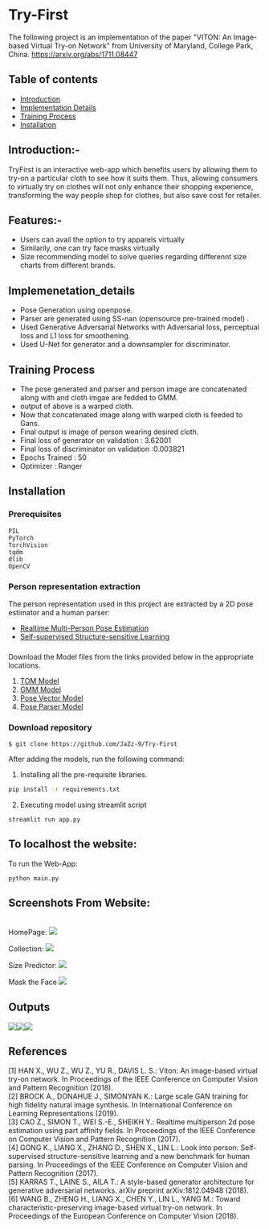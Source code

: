 # Try-First

The following project is an implementation of the paper "VITON: An Image-based Virtual Try-on Network" from University of Maryland, College Park, China. https://arxiv.org/abs/1711.08447

## Table of contents
* [Introduction](#Introduction)
* [Implementation Details](#Implementation_Details)
* [Training Process](#Training_Process)
* [Installation](#Installation)

## Introduction:-
TryFirst is an interactive web-app which benefits users by allowing them to try-on a particular cloth to see how it suits them.
Thus, allowing consumers to virtually try on clothes will not only enhance their shopping experience, transforming the way
people shop for clothes, but also save cost for retailer. 

## Features:-
* Users can avail the option to try apparels virtually
* Similarily, one can try face masks virtually
* Size recommending model to solve queries regarding differennt size charts from different brands.


## Implemenetation_details
* Pose Generation using openpose.
* Parser are generated using SS-nan (opensource pre-trained model) . 
* Used Generative Adversarial Networks with Adversarial loss, perceptual loss and L1 loss for smoothening.
* Used U-Net for generator and a downsampler for discriminator.

## Training Process
* The pose generated and parser and person image are concatenated along with and cloth imgae are fedded to GMM.
* output of above is a warped cloth.
* Now that concatenated image along with warped cloth is feeded to Gans.
* Final output is image of person wearing desired cloth.
* Final loss of generator on validation : 3.62001
* Final loss of discriminator on validation :0.003821
* Epochs Trained : 50
* Optimizer : Ranger

## Installation
### Prerequisites

```
PIL
PyTorch
TorchVision
tqdm
dlib
OpenCV
```

### Person representation extraction
The person representation used in this project are extracted by a 2D pose estimator and a human parser:
* [Realtime Multi-Person Pose Estimation](https://github.com/ZheC/Realtime_Multi-Person_Pose_Estimation)
* [Self-supervised Structure-sensitive Learning](https://github.com/Engineering-Course/LIP_SSL)


### 
Download the Model files from the links provided below in the appropriate locations.

1. <a href="https://drive.google.com/file/d/1u_Sih08XFxl0DTBzd7oXBqKiDsTNcp_x/view?usp=sharing">TOM Model</a>
2. <a href="https://drive.google.com/file/d/1u-t_gMOve8ZzT_lGGWg04vWkJAEb2qx-/view?usp=sharing">GMM Model</a>
3. <a href="https://drive.google.com/file/d/1JO_PU2ZD-Jgs9egWQQOnXX92OOodIsyx/view?usp=sharing">Pose Vector Model</a>
4. <a href="https://drive.google.com/file/d/1bOEbiJgxshbaNFrrw-Ek-dfcC_tKb27R/view?usp=sharing">Pose Parser Model</a>


### Download repository
```
$ git clone https://github.com/JaZz-9/Try-First
```

After adding the models, run the following command:

1. Installing all the pre-requisite libraries.
```bash
pip install -r requirements.txt
```
2. Executing model using streamlit script
```
streamlit run app.py
```
               
 
## To localhost the website:
To run the Web-App: 
``` 
python main.py

```

## Screenshots From Website:
<br>
HomePage:
<img src='https://github.com/JaZz-9/Try-First/blob/master/Outputs/website%20ss/homepg.png' /> <t>
  
Collection:
<img src='https://github.com/JaZz-9/Try-First/blob/master/Outputs/website%20ss/collection.png' /> <br>
          
Size Predictor:
<img src='https://github.com/JaZz-9/Try-First/blob/master/Outputs/website%20ss/size%20predictor%20form.png' /><br>

Mask the Face
<img src='https://github.com/JaZz-9/Try-First/blob/master/Outputs/website%20ss/mashtheface.png'/><br>

## Outputs
<img src='https://github.com/hackabit19/Fakes/blob/master/Results/000164_0.jpg' /></t><img src='https://github.com/hackabit19/Fakes/blob/master/Results/000164_0.png' /><img src='https://github.com/hackabit19/Fakes/blob/master/Results/000568_1.jpg' />
</br>



## References

[1] HAN X., WU Z., WU Z., YU R., DAVIS L. S.: Viton: An
image-based virtual try-on network. In Proceedings of the IEEE Conference on Computer Vision and Pattern Recognition (2018).  
[2] BROCK A., DONAHUE J., SIMONYAN K.: Large scale GAN
training for high fidelity natural image synthesis. In International Conference on Learning Representations (2019).  
[3] CAO Z., SIMON T., WEI S.-E., SHEIKH Y.: Realtime multiperson 2d pose estimation using part affinity fields. In Proceedings of the
IEEE Conference on Computer Vision and Pattern Recognition (2017).  
[4] GONG K., LIANG X., ZHANG D., SHEN X., LIN L.: Look
into person: Self-supervised structure-sensitive learning and a new benchmark for human parsing. In Proceedings of the IEEE Conference
on Computer Vision and Pattern Recognition (2017).  
[5] KARRAS T., LAINE S., AILA T.: A style-based generator architecture for generative adversarial networks. arXiv preprint
arXiv:1812.04948 (2018).  
[6] WANG B., ZHENG H., LIANG X., CHEN Y., LIN L., YANG
M.: Toward characteristic-preserving image-based virtual try-on network. In Proceedings of the European Conference on Computer Vision
(2018).
